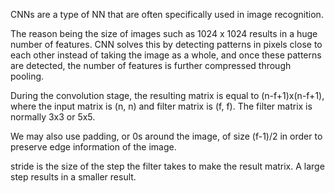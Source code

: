 CNNs are a type of NN that are often specifically used in image recognition.

The reason being the size of images such as 1024 x 1024 results in a huge number of features. CNN solves this by detecting patterns in pixels close to each other instead of taking the image as a whole, and once these patterns are detected, the number of features is further compressed through pooling.

During the convolution stage, the resulting matrix is equal to (n-f+1)x(n-f+1), where the input matrix is (n, n) and filter matrix is (f, f). The filter matrix is normally 3x3 or 5x5.

We may also use padding, or 0s around the image, of size (f-1)/2 in order to preserve edge information of the image.

stride is the size of the step the filter takes to make the result matrix. A large step results in a smaller result.
